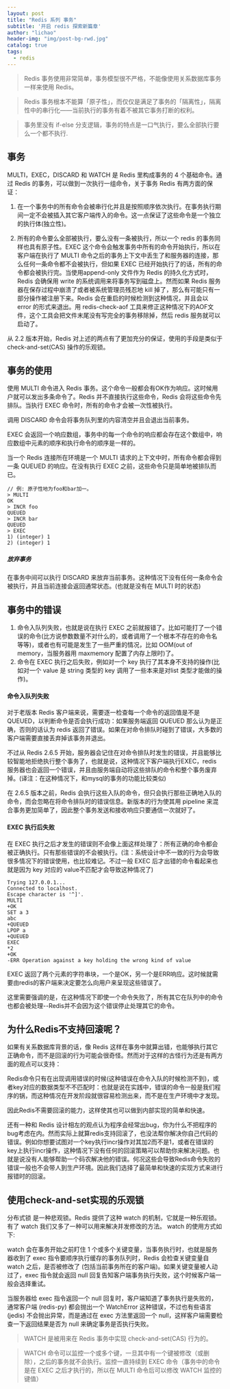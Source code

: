 ```yaml
---
layout: post
title: "Redis 系列 事务"
subtitle: '开启 redis 探索新篇章'
author: "lichao"
header-img: "img/post-bg-rwd.jpg"
catalog: true
tags:
  - redis 
---
```



> Redis 事务使用非常简单，事务模型很不严格，不能像使用关系数据库事务一样来使用 Redis。

> Redis 事务根本不能算「原子性」，而仅仅是满足了事务的「隔离性」，隔离性中的串行化——当前执行的事务有着不被其它事务打断的权利。


> 事务里没有 if-else 分支逻辑，事务的特点是一口气执行，要么全部执行要么一个都不执行.

## 事务
MULTI，EXEC，DISCARD 和 WATCH 是 Redis 里构成事务的 4 个基础命令。通过 Redis 的事务，可以做到一次执行一组命令，关于事务 Redis 有两方面的保证：

1. 在一个事务中的所有命令会被串行化并且是按照顺序依次执行。在事务执行期间一定不会被插入其它客户端传入的命令。这一点保证了这些命令是一个独立的执行体(独立性)。

2. 所有的命令要么全部被执行，要么没有一条被执行，所以一个 redis 的事务同样也具有原子性。EXEC 这个命令会触发事务中所有的命令开始执行，所以在客户端在执行了 MULTI 命令之后的事务上下文中丢生了和服务器的连接，那么任何一条命令都不会被执行，但如果 EXEC 已经开始执行了的话，所有的命令都会被执行完。当使用append-only 文件作为 Redis 的持久化方式时，Redis 会确保用 write 的系统调用来将事务写到磁盘上。然而如果 Redis 服务器在保存过程中崩溃了或者被系统管理员残忍地 kill 掉了，那么有可能只有一部分操作被注册下来。Redis 会在重启的时候检测到这种情况，并且会以 error 的形式来退出。用 redis-check-aof 工具来修正这种情况下的AOF文件，这个工具会把文件末尾没有写完全的事务移除掉，然后 redis 服务就可以启动了。

从 2.2 版本开始，Redis 对上述的两点有了更加充分的保证，使用的手段是类似于 check-and-set(CAS) 操作的乐观锁。


## 事务的使用
使用 MULTI 命令进入 Redis 事务。这个命令一般都会有OK作为响应。这时候用户就可以发出多条命令了。Redis 并不直接执行这些命令，Redis 会将这些命令先排队。当执行 EXEC 命令时，所有的命令才会被一次性被执行。

调用 DISCARD 命令会将事务队列里的内容清空并且会退出当前事务。

EXEC 会返回一个响应数组，事务中的每一个命令的响应都会存在这个数组中，响应数组中元素的顺序和执行命令的顺序是一样的。

当一个 Redis 连接所在环境是一个 MULTI 请求的上下文中时，所有命令都会得到一条 QUEUED 的响应。在没有执行 EXEC 之前，这些命令只是简单地被排队而已。

```
// 例: 原子性地为foo和bar加一。
> MULTI
OK
> INCR foo
QUEUED
> INCR bar
QUEUED
> EXEC
1) (integer) 1
2) (integer) 1
```

##### 放弃事务
在事务中间可以执行 DISCARD 来放弃当前事务。这种情况下没有任何一条命令会被执行，并且当前连接会返回通常状态。(也就是没有在 MULTI 时的状态)

## 事务中的错误
1. 命令入队列失败，也就是说在执行 EXEC 之前就报错了。比如可能打了一个错误的命令(比方说参数数量不对什么的，或者调用了一个根本不存在的命令名等等)，或者也有可能是发生了一些严重的情况，比如 OOM(out of memory，当服务器用 maxmemory 配置了内存上限时)了。
2. 命令在 EXEC 执行之后失败，例如对一个 key 执行了其本身不支持的操作(比如对一个 value 是 string 类型的 key 调用了一些本来是对list 类型才能做的操作)。

#### 命令入队列失败
对于老版本 Redis 客户端来说，需要逐一检查每一个命令的返回值是不是 QUEUED，以判断命令是否会执行成功：如果服务端返回 QUEUED 那么认为是正确，否则的话认为 redis 返回了错误。如果在对命令排队时碰到了错误，大多数的客户端需要直接丢弃掉该事务并退出。

不过从 Redis 2.6.5 开始，服务器会记住在对命令排队时发生的错误，并且能够比较智能地拒绝执行整个事务了，也就是说，这种情况下客户端执行EXEC，redis 服务器也会返回一个错误，并且由服务端自动将这些排队的命令和整个事务废弃掉。(译注：在这种情况下，和mysql的事务的功能比较类似)

在 2.6.5 版本之前，Redis 会执行这些入队的命令，但只会执行那些正确地入队的命令，而会忽略在将命令排队时的错误信息。新版本的行为使其用 pipeline 来混合事务更加简单了，因此整个事务发送和接收响应只要通信一次就好了。

#### EXEC 执行后失败
在 EXEC 执行之后才发生的错误则不会像上面这样处理了：所有正确的命令都会被正确执行。只有那些错误的不会被执行。(注：系统设计中不一致的行为会导致很多情况下的错误使用，也比较难记。不过一般 EXEC 后才出错的命令看起来也就是因为 key 对应的 value不匹配才会导致这种情况了)

```
Trying 127.0.0.1...
Connected to localhost.
Escape character is '^]'.
MULTI
+OK
SET a 3
abc
+QUEUED
LPOP a
+QUEUED
EXEC
*2
+OK
-ERR Operation against a key holding the wrong kind of value
```

EXEC 返回了两个元素的字符串块，一个是OK，另一个是ERR响应。这时候就需要由redis的客户端来决定要怎么向用户来呈现这些错误了。

这里需要强调的是，在这种情况下即使一个命令失败了，所有其它在队列中的命令也都会被处理--Redis并不会因为这个错误停止处理其它的命令。

## 为什么Redis不支持回滚呢？
如果有关系数据库背景的话，像 Redis 这样在事务中就算出错，也能够执行其它正确命令，而不是回滚的行为可能会很奇怪。然而对于这样的古怪行为还是有两方面的观点可以支持：

Redis命令只有在出现调用错误的时候(这种错误在命令入队的时候检测不到)，或者key对应的数据类型不不匹配时：也就是说在实践中，错误的命令一般是我们程序的锅，而这种情况在开发阶段就很容易检测出来，而不是在生产环境中才发现。

因此Redis不需要回滚的能力，这样使其也可以做到内部实现的简单和快速。

还有一种和 Redis 设计相左的观点认为程序会经常出bug，你为什么不把程序的bug考虑在内。然而实际上就算redis支持回滚了，也没法帮你解决你自己代码的错误。例如你想要试图对一个key执行incr操作对其加2而不是1，或者在错误的key上执行incr操作，这种情况下没有任何的回滚策略可以帮助你来解决问题。也就是说没有人能够帮助一个码农解决他的错误。何况这些会导致Redis命令失败的错误一般也不会带人到生产环境。因此我们选择了最简单和快速的实现方式来进行报错时的回滚。

## 使用check-and-set实现的乐观锁

分布式锁 是一种悲观锁。Redis 提供了这种 watch 的机制，它就是一种乐观锁。有了 watch 我们又多了一种可以用来解决并发修改的方法。 watch 的使用方式如下:

watch 会在事务开始之前盯住 1 个或多个关键变量，当事务执行时，也就是服务器收到了 exec 指令要顺序执行缓存的事务队列时，Redis 会检查关键变量自 watch 之后，是否被修改了 (包括当前事务所在的客户端)。如果关键变量被人动过了，exec 指令就会返回 null 回复告知客户端事务执行失败，这个时候客户端一般会选择重试。

当服务器给 exec 指令返回一个 null 回复时，客户端知道了事务执行是失败的，通常客户端 (redis-py) 都会抛出一个 WatchError 这种错误，不过也有些语言 (jedis) 不会抛出异常，而是通过在 exec 方法里返回一个 null，这样客户端需要检查一下返回结果是否为 null 来确定事务是否执行失败。

> WATCH 是被用来在 Redis 事务中实现 check-and-set(CAS) 行为的。


> WATCH 命令可以监控一个或多个键，一旦其中有一个键被修改（或删除），之后的事务就不会执行。监控一直持续到 EXEC 命令（事务中的命令是在 EXEC 之后才执行的，所以在 MULTI 命令后可以修改 WATCH 监控的键值）
